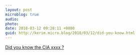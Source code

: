 ```yaml
---
layout: post
microblog: true
audio: 
photo: 
date: 2018-03-12 09:28:11 +0800
guid: http://kerim.micro.blog/2018/03/12/did-you-know.html
---
```

[Did you know the CIA xxxx ?](http://nplusonemag.com/online-only/online-only/did-you-know-the-cia-_____/)

